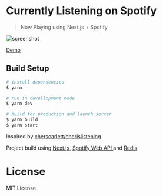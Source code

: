 # Currently Listening on Spotify

> Now Playing using Next.js + Spotify

![screenshot](https://i.imgur.com/6jqKCgx.png?1)

[Demo](https://spotify.raed.dev/)

## Build Setup

```bash
# install dependencies
$ yarn

# run in devellopment mode
$ yarn dev

# build for production and launch server
$ yarn build
$ yarn start
```

Inspired by [cherscarlett/cherislistening](https://github.com/cherscarlett/cherislistening)

Project build using [Next.js](https://nextjs.org/), [Spotify Web API ](https://developer.spotify.com/documentation/web-api/)and [Redis](https://redislabs.com).

# License

MIT License
